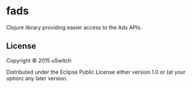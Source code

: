 # fads

Clojure library providing easier access to the Ads APIs.

## License

Copyright © 2015 uSwitch

Distributed under the Eclipse Public License either version 1.0 or (at
your option) any later version.
